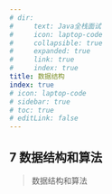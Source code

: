 ```yaml
---
# dir:
#     text: Java全栈面试
#     icon: laptop-code
#     collapsible: true
#     expanded: true
#     link: true
#     index: true
title: 数据结构
index: true
# icon: laptop-code
# sidebar: true
# toc: true
# editLink: false
---
```

## 7 数据结构和算法

> 数据结构和算法

